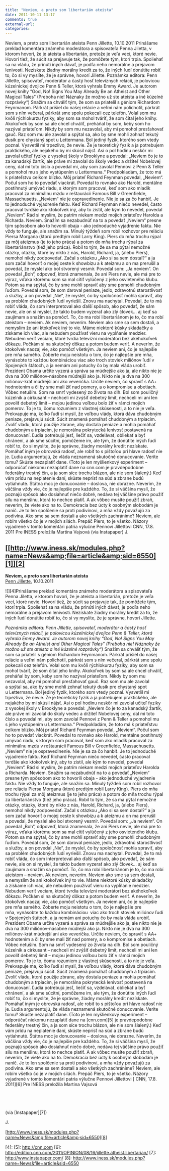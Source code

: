 ```yaml
---
title: "Neviem, a preto som libertarián ateista"
date: 2011-10-11 13:17
comments: true
external-url:
categories:
---
```

Neviem, a preto som libertarián ateista Penn Jillette, 10.10.2011 Prinášame preklad komentára známeho moderátora a spisovateľa Penna Jiletta, v ktorom hovorí, že je ateista a libertarián, pretože je veľa vecí, ktoré nevie. Hovorí tiež, že súcit sa prejavuje tak, že pomôžete tým, ktorí trpia. Spoliehať sa na vládu, že prinúti iných dávať, je podľa neho nemorálne a prejavom lenivosti. Nezískate žiadny morálny kredit za to, že iných ľudí donútite robiť to, čo si vy myslíte, že je správne, hovorí Jillette. Poznámka editora: Penn Jillette, spisovateľ, moderátor a častý hosť televíznych relácií, je polovicou kúzelníckej dvojice Penn &amp; Teller, ktorá vyhrala Emmy Award. Je autorom novej knihy “God, No! Signs You May Already Be an Atheist and Other Magical Tales” (Preboha nie! Náznaky že možno už ste ateista a iné kúzelné rozprávky“) Snažím sa chváliť tým, že som sa priatelil s géniom Richardom Feynmanom. Párkrát prišiel do našej relácie a veľmi nám polichotil, párkrát som s ním večeral, párkrát sme spolu pokecali cez telefón. Volal som mu kvôli rýchlokurzu fyziky, aby som sa mohol tváriť, že som čítal jeho knihy. Akokoľvek by som sa ale chcel chváliť, preháňal by som, keby som ho nazýval priateľom. Nikdy by som mu nezavolal, aby mi pomohol presťahovať gauč. Raz som mu ale zavolal a spýtal sa, ako by sme mohli zohnať tekutý dusík pre chystaný spot u Lettermana. Bol jediný fyzik, ktorého som vtedy poznal. Vysvetlil mi trpezlivo, že nevie. Že je teoretický fyzik a ja potrebujem praktického, ale nejakého by mi skúsil nájsť. Asi o pol hodinu neskôr mi zavolal učiteľ fyziky z vysokej školy v Brooklyne a povedal: „Neviem čo je to za kanadský žartík, ale práve mi zavolal do školy vedec a držiteľ Nobelovej ceny, dal mi toto číslo a povedal mi, aby som zavolal Pennovi z Penn &amp; Teller a pomohol mu s jeho vystúpením u Lettermana.“ Predpokladám, že toto má k priateľstvu celkom blízko. Môj priateľ Richard Feynman povedal, „Neviem“. Počul som ho to povedať viackrát. Povedal to rovnako ako Harold, mentálne postihnutý umývač riadu, s ktorým som pracoval, keď som ako mladík pracoval za minimálnu mzdu v reštaurácii Famous Bill v Greenfielde, Massachusetts. „Neviem“ nie je ospravedlnenie. Nie je sa za čo hanbiť. Je to jednoduché vyjadrenie faktu. Keď Richard Feynman niečo nevedel, často pracoval tvrdšie ako ktokoľvek iný, aby to zistil, ale kým to nevedel, povedal „Neviem“. Rád si myslím, že patrím niekam medzi mojich priateľov Harolda a Richarda. Neviem. Snažím sa nezabudnúť na to a povedať „Neviem“ presne tým spôsobom ako to hovorili obaja - ako jednoduché vyjadrenie faktu. Nie vždy to funguje, ale snažím sa. Minulý týždeň som robil rozhovor pre reláciu Piersa Morgana (ktorú predtým robil Larry King). Piers do mňa trochu rýpal za môj ateizmus (je to jeho práca) a potom do mňa trochu rýpal za libertariánstvo (tiež jeho práca). Robil to tým, že sa ma pýtal nemožné otázky, otázky, ktoré by nikto z nás, Harold, Richard, ja, (alebo Piers), nemohol nikdy zodpovedať. Začal s otázkou „Ako si sa sem dostal?“ a ja som začal hovoriť o mojej ceste k showbizu a k ateizmu a on ma prerušil a povedal, že myslel ako bol stvorený vesmír. Povedal som: „Ja neviem“. On povedal „Boh“, odpoveď, ktorá znamenala, že ani Piers nevie, ale má pre to výraz, vďaka ktorému som sa mal cítiť vylúčený z jeho osvieteného klubu. Potom sa ma spýtal, čo by sme mohli spraviť aby sme pomohli chudobným ľuďom. Povedal som, že som daroval peniaze, jedlo, zdravotnú starostlivosť a služby, a on povedal „Nie“, že myslel, čo by spoločnosť mohla spraviť, aby sa problém chudobných ľudí vyriešil. Znovu ma nachytal. Povedal, že to má robiť vláda, čo som interpretoval ako ďalší spôsob, ako povedať, že sám nevie, ale on si myslel, že takto budem vyzerať ako zlý človek… aj keď sa zaujímam a snažím sa pomôcť. To, čo ma robí libertariánom je to, čo ma robí ateistom – neviem. Ak neviem, neverím. Neviem ako sme sa sem dostali, a nemyslím že ani ktokoľvek iný to vie. Máme niektoré kúsky skladačky a získame ich viac, ale nebudem používať vieru na vypĺňanie medzier. Nebudem veriť veciam, ktoré tvrdia televízni moderátori bez akéhokoľvek dôkazu. Počkám si na skutočný dôkaz a potom budem veriť. A neverím, že ktokoľvek naozaj vie, ako pomôcť všetkým. Ja neviem ani, čo je najlepšie pre mňa samého. Zoberte moju neistotu o tom, čo je najlepšie pre mňa, vynásobte to každou kombináciou viac ako troch stoviek miliónov ľudí v Spojených štátoch, a ja nemám ani potuchy čo by mala vláda urobiť. Prezident Obama určite vyzerá a správa sa múdrejšie ako ja, ale nikto nie je dva na 300 miliónov-násobne múdrejší ako ja. Nikto nie je dva na 300 miliónov-krát múdrejší ani ako veverička. Určite neviem, čo spraviť s AA+ hodnotením a či by sme mali žiť nad pomery, a o kompromise a obetiach. Vôbec netuším. Som na smrť vydesený zo života na dlh. Bol som pouličný kúzelník a cirkusant – nechceli mi zvýšiť debetný limit, nechceli mi ani len povoliť debetný limit – mojou jedinou voľbou bolo žiť v rámci mojich pomerov. To je to, čomu rozumiem z vlastnej skúsenosti, a to nie je veľa. Prekvapuje ma, koľko ľudí si myslí, že voľbou vlády, ktorá dáva chudobným peniaze, prejavujú súcit. Súcit znamená pomáhať chudobným a trpiacim. Zvoliť vládu, ktorá použije zbrane, aby dostala peniaze a mohla pomáhať chudobným a trpiacim, je nemorálna pokrytecká lenivosť postavená na donucovaní. Ľudia potrebujú jesť, liečiť sa, vzdelávať, obliekať a byť chránení, a ak sme súcitní, pomôžeme im, ale tým, že donútite iných ľudí robiť to, čo si myslíte, že je správne, žiadny morálny kredit nezískate. Pomáhať iným je obrovská radosť, ale robiť to s pištoľou pri hlave radosť nie je. Ľudia argumentujú, že vláda neznamená skutočné donucovanie. Veríte tomu? Skúste nezaplatiť dane. (Toto je len myšlienkový experiment – odporúčať niekomu nezaplatiť dane na cnn.com je pravdepodobne federálny trestný čin, a ja som síce trochu blázon, ale nie som šialený.) Keď vám prídu na neplatenie daní, skúste neprísť na súd a zbrane budú vytiahnuté. Štátna moc je donucovanie – doslova, nie obrazne. Neverím, že väčšina vždy vie, čo je najlepšie pre každého. To, že si väčšina myslí, že poznajú spôsob ako dosiahnuť niečo dobré, nedáva tej väčšine právo použiť silu na menšinu, ktorá to nechce platiť. A ak vôbec musíte použiť zbraň, neverím, že viete ako na to. Demokracia bez úcty k osobným slobodám je nanič. Je to len spolčenie sa proti podivínovi, a mňa vždy považujú za podivína. Ako sme sa sem dostali a ako všetkých zachránime? Neviem, ale robím všetko čo je v mojich silách. Prepáč Piers, to je všetko. Názory vyjadrené v tomto komentári patria výlučne Pennovi Jillettovi CNN, 17.8. 2011 Pre INESS preložila Martina Vajsová (via Instapaper) J.
  
[[http://www.iness.sk/modules.php?name=News&amp;file=article&amp;sid=6550][1]][2]
----
**Neviem, a preto som libertarián ateista**  
[Penn Jillette][3], 10.10.2011  
  
![][4]Prinášame preklad komentára známeho moderátora a spisovateľa Penna Jiletta, v ktorom hovorí, že je ateista a libertarián, pretože je veľa vecí, ktoré nevie. Hovorí tiež, že súcit sa prejavuje tak, že pomôžete tým, ktorí trpia. Spoliehať sa na vládu, že prinúti iných dávať, je podľa neho nemorálne a prejavom lenivosti. Nezískate žiadny morálny kredit za to, že iných ľudí donútite robiť to, čo si vy myslíte, že je správne, hovorí Jillette.  
  

_Poznámka editora: Penn Jillette, spisovateľ, moderátor a častý hosť televíznych relácií, je polovicou kúzelníckej dvojice Penn &amp; Teller, ktorá vyhrala Emmy Award. Je autorom novej knihy “God, No! Signs You May Already Be an Atheist and Other Magical Tales” (Preboha nie! Náznaky že možno už ste ateista a iné kúzelné rozprávky“)_
Snažím sa chváliť tým, že som sa priatelil s géniom Richardom Feynmanom. Párkrát prišiel do našej relácie a veľmi nám polichotil, párkrát som s ním večeral, párkrát sme spolu pokecali cez telefón. Volal som mu kvôli rýchlokurzu fyziky, aby som sa mohol tváriť, že som čítal jeho knihy.
Akokoľvek by som sa ale chcel chváliť, preháňal by som, keby som ho nazýval priateľom. Nikdy by som mu nezavolal, aby mi pomohol presťahovať gauč. Raz som mu ale zavolal a spýtal sa, ako by sme mohli zohnať tekutý dusík pre chystaný spot u Lettermana. Bol jediný fyzik, ktorého som vtedy poznal. Vysvetlil mi trpezlivo, že nevie. Že je teoretický fyzik a ja potrebujem praktického, ale nejakého by mi skúsil nájsť.
Asi o pol hodinu neskôr mi zavolal učiteľ fyziky z vysokej školy v Brooklyne a povedal: „Neviem čo je to za kanadský žartík, ale práve mi zavolal do školy vedec a držiteľ Nobelovej ceny, dal mi toto číslo a povedal mi, aby som zavolal Pennovi z Penn &amp; Teller a pomohol mu s jeho vystúpením u Lettermana.“
Predpokladám, že toto má k priateľstvu celkom blízko.
Môj priateľ Richard Feynman povedal, „Neviem“. Počul som ho to povedať viackrát. Povedal to rovnako ako Harold, mentálne postihnutý umývač riadu, s ktorým som pracoval, keď som ako mladík pracoval za minimálnu mzdu v reštaurácii Famous Bill v Greenfielde, Massachusetts.
„Neviem“ nie je ospravedlnenie. Nie je sa za čo hanbiť. Je to jednoduché vyjadrenie faktu. Keď Richard Feynman niečo nevedel, často pracoval tvrdšie ako ktokoľvek iný, aby to zistil, ale kým to nevedel, povedal „Neviem“.
Rád si myslím, že patrím niekam medzi mojich priateľov Harolda a Richarda. Neviem. Snažím sa nezabudnúť na to a povedať „Neviem“ presne tým spôsobom ako to hovorili obaja - ako jednoduché vyjadrenie faktu. Nie vždy to funguje, ale snažím sa.
Minulý týždeň som robil rozhovor pre reláciu Piersa Morgana (ktorú predtým robil Larry King). Piers do mňa trochu rýpal za môj ateizmus (je to jeho práca) a potom do mňa trochu rýpal za libertariánstvo (tiež jeho práca). Robil to tým, že sa ma pýtal nemožné otázky, otázky, ktoré by nikto z nás, Harold, Richard, ja, (alebo Piers), nemohol nikdy zodpovedať.
Začal s otázkou „Ako si sa sem dostal?“ a ja som začal hovoriť o mojej ceste k showbizu a k ateizmu a on ma prerušil a povedal, že myslel ako bol stvorený vesmír. Povedal som: „Ja neviem“.
On povedal „Boh“, odpoveď, ktorá znamenala, že ani Piers nevie, ale má pre to výraz, vďaka ktorému som sa mal cítiť vylúčený z jeho osvieteného klubu.
Potom sa ma spýtal, čo by sme mohli spraviť aby sme pomohli chudobným ľuďom. Povedal som, že som daroval peniaze, jedlo, zdravotnú starostlivosť a služby, a on povedal „Nie“, že myslel, čo by spoločnosť mohla spraviť, aby sa problém chudobných ľudí vyriešil. Znovu ma nachytal.
Povedal, že to má robiť vláda, čo som interpretoval ako ďalší spôsob, ako povedať, že sám nevie, ale on si myslel, že takto budem vyzerať ako zlý človek… aj keď sa zaujímam a snažím sa pomôcť.
To, čo ma robí libertariánom je to, čo ma robí ateistom – neviem. Ak neviem, neverím. Neviem ako sme sa sem dostali, a nemyslím že ani ktokoľvek iný to vie. Máme niektoré kúsky skladačky a získame ich viac, ale nebudem používať vieru na vypĺňanie medzier. Nebudem veriť veciam, ktoré tvrdia televízni moderátori bez akéhokoľvek dôkazu. Počkám si na skutočný dôkaz a potom budem veriť.
A neverím, že ktokoľvek naozaj vie, ako pomôcť všetkým. Ja neviem ani, čo je najlepšie pre mňa samého. Zoberte moju neistotu o tom, čo je najlepšie pre mňa, vynásobte to každou kombináciou  viac ako troch stoviek miliónov ľudí v Spojených štátoch, a ja nemám ani potuchy čo by mala vláda urobiť.
Prezident Obama určite vyzerá a správa sa múdrejšie ako ja, ale nikto nie je dva na 300 miliónov-násobne múdrejší ako ja. Nikto nie je dva na 300 miliónov-krát múdrejší ani ako veverička. Určite neviem, čo spraviť s AA+ hodnotením a či by sme mali žiť nad pomery, a o kompromise a obetiach. Vôbec netuším. Som na smrť vydesený zo života na dlh. Bol som pouličný kúzelník a cirkusant – nechceli mi zvýšiť debetný limit, nechceli mi ani len povoliť debetný limit – mojou jedinou voľbou bolo žiť v rámci mojich pomerov. To je to, čomu rozumiem z vlastnej skúsenosti, a to nie je veľa.
Prekvapuje ma, koľko ľudí si myslí, že voľbou vlády, ktorá dáva chudobným peniaze, prejavujú súcit. Súcit znamená pomáhať chudobným a trpiacim. Zvoliť vládu, ktorá použije zbrane, aby dostala peniaze a mohla pomáhať chudobným a trpiacim, je nemorálna pokrytecká lenivosť postavená na donucovaní.
Ľudia potrebujú jesť, liečiť sa, vzdelávať, obliekať a byť chránení, a ak sme súcitní, pomôžeme im, ale tým, že donútite iných ľudí robiť to, čo si myslíte, že je správne, žiadny morálny kredit nezískate. Pomáhať iným je obrovská radosť, ale robiť to s pištoľou pri hlave radosť nie je.
Ľudia argumentujú, že vláda neznamená skutočné donucovanie. Veríte tomu? Skúste nezaplatiť dane. (Toto je len myšlienkový experiment – odporúčať niekomu nezaplatiť dane na [cnn.com][5] je pravdepodobne federálny trestný čin, a ja som síce trochu blázon, ale nie som šialený.) Keď vám prídu na neplatenie daní, skúste neprísť na súd a zbrane budú vytiahnuté. Štátna moc je donucovanie – doslova, nie obrazne.
Neverím, že väčšina vždy vie, čo je najlepšie pre každého. To, že si väčšina myslí, že poznajú spôsob ako dosiahnuť niečo dobré, nedáva tej väčšine právo použiť silu na menšinu, ktorá to nechce platiť.
A ak vôbec musíte použiť zbraň, neverím, že viete ako na to. Demokracia bez úcty k osobným slobodám je nanič. Je to len spolčenie sa proti podivínovi, a mňa vždy považujú za podivína.
Ako sme sa sem dostali a ako všetkých zachránime? Neviem, ale robím všetko čo je v mojich silách. Prepáč Piers, to je všetko.
Názory vyjadrené v tomto komentári patria výlučne Pennovi Jillettovi
[ CNN, 17.8. 2011][6] Pre INESS preložila Martina Vajsová  
  
     
----
(via [Instapaper][7])  
  
J.

[http://www.iness.sk/modules.php?name=News&amp;file=article&amp;sid=6550][8]

  [1]: http://www.iness.sk/modules.php?name=News&file=article&sid=6550
  [2]: http://www.iness.sk/modules.php?name=News&file=article&sid=6550
  [3]: http://www.iness.sk
  [4]: 
  [5]: http://cnn.com
  [6]: http://edition.cnn.com/2011/OPINION/08/16/jillette.atheist.libertarian/
  [7]: http://www.instapaper.com/
  [8]: http://www.iness.sk/modules.php?name=News&file=article&sid=6550
